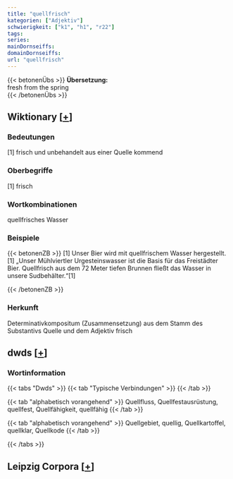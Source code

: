 ```yaml
---
title: "quellfrisch"
kategorien: ["Adjektiv"]
schwierigkeit: ["k1", "h1", "r22"]
tags:
series:
mainDornseiffs:
domainDornseiffs:
url: "quellfrisch"
---
```


{{< betonenÜbs >}}
**Übersetzung:**  
fresh from the spring  
{{< /betonenÜbs >}}

## Wiktionary [[+](https://de.wiktionary.org/wiki/quellfrisch)]

### Bedeutungen
[1] frisch und unbehandelt aus einer Quelle kommend  

### Oberbegriffe
[1] frisch  

### Wortkombinationen
quellfrisches Wasser  

### Beispiele
{{< betonenZB >}}
[1] Unser Bier wird mit quellfrischem Wasser hergestellt.  
[1] „Unser Mühlviertler Urgesteinswasser ist die Basis für das Freistädter Bier. Quellfrisch aus dem 72 Meter tiefen Brunnen fließt das Wasser in unsere Sudbehälter.“[1]  

{{< /betonenZB >}}
### Herkunft
Determinativkompositum (Zusammensetzung) aus dem Stamm des Substantivs Quelle und dem Adjektiv frisch  



## dwds [[+](https://www.dwds.de/wb/quellfrisch)]

### Wortinformation
{{< tabs "Dwds" >}}
{{< tab "Typische Verbindungen" >}}
{{< /tab >}}

{{< tab "alphabetisch vorangehend" >}}
Quellfluss, Quellfestausrüstung, quellfest, Quellfähigkeit, quellfähig
{{< /tab >}}

{{< tab "alphabetisch vorangehend" >}}
Quellgebiet, quellig, Quellkartoffel, quellklar, Quellkode
{{< /tab >}}

{{< /tabs >}}

## Leipzig Corpora [[+](https://corpora.uni-leipzig.de/en/res?word=quellfrisch&corpusId=deu_newscrawl-public_2018)]

